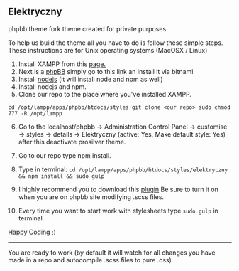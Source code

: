 ## Elektryczny

phpbb theme fork
theme created for private purposes

To help us build the theme all you have to do is follow these simple steps.
These instructions are for Unix operating systems
(MacOSX / Linux)

 1. Install XAMPP from this [page.](https://www.apachefriends.org/pl/index.html)
 2. Next is a [phpBB](https://bitnami.com/stack/phpbb) simply go to this link an install it via bitnami
 3. Install  [nodejs](https://nodejs.org/en/) (it will install node and npm as well)
 4. Install nodejs and npm.
 5. Clone our repo to the place where you've installed XAMPP.

  `cd /opt/lampp/apps/phpbb/htdocs/styles
     git clone <our repo>
     sudo chmod 777 -R /opt/lampp`

 6. Go to the localhost/phpbb -> Administration Control Panel -> customise -> styles -> details -> Elektryczny (active: Yes, Make default style: Yes)
after this deactivate prosilver theme.
 7. Go to our repo type npm install.

 8. Type in terminal:
`cd /opt/lampp/apps/phpbb/htdocs/styles/elektryczny && npm install && sudo gulp`
 9. I highly recommend you to download this [plugin](https://chrome.google.com/webstore/detail/livereload/jnihajbhpnppcggbcgedagnkighmdle)
 Be sure to turn it on when you are on phpbb site modifying .scss files.

 10. Every time you want to start work with stylesheets type `sudo gulp` in terminal.

 Happy Coding ;)


----------


 You are ready to work (by default it will watch for all changes you have made in a repo and autocompile .scss files to pure .css).
